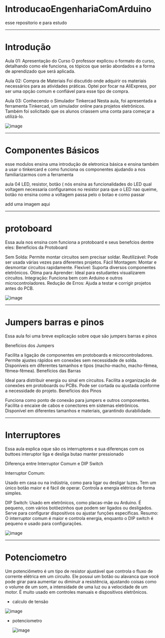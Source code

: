 # IntroducaoEngenhariaComArduino
 esse repositorio e para estudo

------------------------ 
# Introdução
Aula 01: Apresentação do Curso
O professor explicou o formato do curso, detalhando como ele funciona, os tópicos que serão abordados e a forma de aprendizado que será aplicada.

Aula 02: Compra de Materiais
Foi discutido onde adquirir os materiais necessários para as atividades práticas. Optei por focar na AliExpress, por ser uma opção comum e confiável para esse tipo de compra.

Aula 03: Conhecendo o Simulador Tinkercad
Nesta aula, foi apresentada a ferramenta Tinkercad, um simulador online para projetos eletrônicos. Também foi solicitado que os alunos criassem uma conta para começar a utilizá-lo.

![image](https://github.com/user-attachments/assets/c0501151-9eef-4eed-b9ea-e5d226b1f17c)

------------------------------
# Componentes Básicos

esse modulos ensina uma introdução de eletronica básica e ensina também a usar o tinkercard e como funciona os componentes ajudando a nos 
familiarizarmos com a ferramenta

aula 04 LED, resistor, botão ( nós ensina as funcionalidades do LED qual voltagem necessaria configuramos no resistor para que o LED nao queime, 
botão no ensina como a voltagem passa pelo o botao e como passar  


add uma imagem aqui

--------------------


# protoboard 

Essa aula nos ensina com funciona a protoboard e seus benefcios dentre eles:
Benefícios da Protoboard

Sem Solda: Permite montar circuitos sem precisar soldar.
Reutilizável: Pode ser usada várias vezes para diferentes projetos.
Fácil Montagem: Montar e desmontar circuitos rapidamente.
Flexível: Suporta diversos componentes eletrônicos.
Ótima para Aprender: Ideal para estudantes visualizarem circuitos.
Integração: Funciona bem com Arduino e outros microcontroladores.
Redução de Erros: Ajuda a testar e corrigir projetos antes do PCB.

![image](https://github.com/user-attachments/assets/a2a16150-bf43-432b-b718-0d32554c522f)

--------------------

# Jumpers barras e pinos

Essa aula foi uma breve explicação sobre oque são jumpers barras e pinos 

Benefícios dos Jumpers

Facilita a ligação de componentes em protoboards e microcontroladores.
Permite ajustes rápidos em conexões sem necessidade de solda.
Disponíveis em diferentes tamanhos e tipos (macho-macho, macho-fêmea, fêmea-fêmea).
Benefícios das Barras

Ideal para distribuir energia ou sinal em circuitos.
Facilita a organização de conexões em protoboards ou PCBs.
Pode ser cortada ou ajustada conforme a necessidade do projeto.
Benefícios dos Pinos

Funciona como ponto de conexão para jumpers e outros componentes.
Facilita o encaixe de cabos e conectores em sistemas eletrônicos.
Disponível em diferentes tamanhos e materiais, garantindo durabilidade.


-------------------
# Interruptores 

Essa aula explica oque são os interruptores e sua diferenças com os buttoes 
interuptor liga e desliga
butao manter pressionado

Diferença entre Interruptor Comum e DIP Switch

Interruptor Comum:

Usado em casa ou na indústria, como para ligar ou desligar luzes.
Tem um único botão maior e é fácil de operar.
Controla a energia elétrica de forma simples.


DIP Switch: Usado em eletrônicos, como placas-mãe ou Arduino.
É pequeno, com vários botõezinhos que podem ser ligados ou desligados.
Serve para configurar dispositivos ou ajustar funções específicas.
Resumo:
O interruptor comum é maior e controla energia, enquanto o DIP switch é pequeno e usado para configurações.

![image](https://github.com/user-attachments/assets/596b7ec0-4722-4098-a546-4bdd5c927cc0)


--------------------------------------

# Potenciometro

Um potenciômetro é um tipo de resistor ajustável que controla o fluxo de corrente elétrica em um circuito. 
Ele possui um botão ou alavanca que você pode girar para aumentar ou diminuir a resistência, ajustando coisas 
como o volume de um som, a intensidade de uma luz ou a velocidade de um motor. 
É muito usado em controles manuais e dispositivos eletrônicos.

- calculo de tensão
  
![image](https://github.com/user-attachments/assets/076c3393-41b9-4e0f-8b9c-e0f1505b3ef1)


- potenciometro


  ![image](https://github.com/user-attachments/assets/1c632f00-fc3b-4231-9719-45c4b3711a6e)































